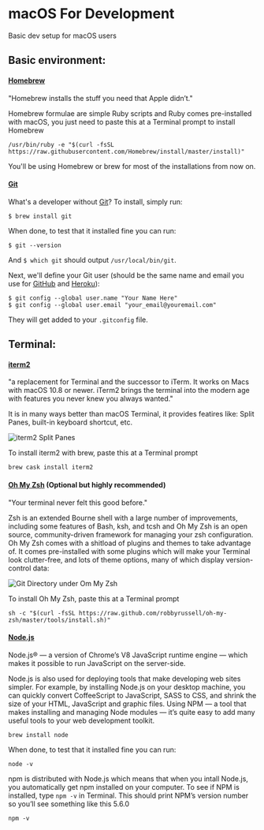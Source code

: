 # macOS For Development

Basic dev setup for macOS users

## Basic environment:

#### [Homebrew](https://brew.sh/)

"Homebrew installs the stuff you need that Apple didn’t."

Homebrew formulae are simple Ruby scripts and Ruby comes pre-installed with macOS, you just need to paste this at a Terminal prompt to install Homebrew

```
/usr/bin/ruby -e "$(curl -fsSL https://raw.githubusercontent.com/Homebrew/install/master/install)"
```

You'll be using Homebrew or brew for most of the installations from now on.

#### [Git](http://git-scm.com/)

What's a developer without [Git](http://git-scm.com/)? To install, simply run:

    $ brew install git
    
When done, to test that it installed fine you can run:

    $ git --version
    
And `$ which git` should output `/usr/local/bin/git`.

Next, we'll define your Git user (should be the same name and email you use for [GitHub](https://github.com/) and [Heroku](http://www.heroku.com/)):

    $ git config --global user.name "Your Name Here"
    $ git config --global user.email "your_email@youremail.com"

They will get added to your `.gitconfig` file.

## Terminal:

#### [iterm2](https://www.iterm2.com/)

"a replacement for Terminal and the successor to iTerm. It works on Macs with macOS 10.8 or newer. iTerm2 brings the terminal into the modern age with features you never knew you always wanted."

It is in many ways better than macOS Terminal, it provides featires like: Split Panes, built-in keyboard shortcut, etc.

<img alt="iterm2 Split Panes" src="https://www.iterm2.com/img/screenshots/split_panes.png">

To install iterm2 with brew, paste this at a Terminal prompt

```
brew cask install iterm2
```

#### [Oh My Zsh](https://github.com/robbyrussell/oh-my-zsh) (Optional but highly recommended)

"Your terminal never felt this good before."

Zsh is an extended Bourne shell with a large number of improvements, including some features of Bash, ksh, and tcsh and Oh My Zsh is an open source, community-driven framework for managing your zsh configuration. Oh My Zsh comes with a shitload of plugins and themes to take advantage of. It comes pre-installed with some plugins which will make your Terminal look clutter-free, and lots of theme options, many of which display version-control data:

<img alt="Git Directory under Om My Zsh" src="https://git-scm.com/book/en/v2/images/zsh-oh-my.png">

To install Oh My Zsh, paste this at a Terminal prompt

```
sh -c "$(curl -fsSL https://raw.github.com/robbyrussell/oh-my-zsh/master/tools/install.sh)"
```

#### [Node.js](https://nodejs.org)

Node.js® — a version of Chrome’s V8 JavaScript runtime engine — which makes it possible to run JavaScript on the server-side.

Node.js is also used for deploying tools that make developing web sites simpler. For example, by installing Node.js on your desktop machine, you can quickly convert CoffeeScript to JavaScript, SASS to CSS, and shrink the size of your HTML, JavaScript and graphic files. Using NPM — a tool that makes installing and managing Node modules — it’s quite easy to add many useful tools to your web development toolkit.

```
brew install node
```

When done, to test that it installed fine you can run:

```
node -v
```

npm is distributed with Node.js which means that when you intall Node.js, you automatically get npm installed on your computer. To see if NPM is installed, type `npm -v` in Terminal. This should print NPM’s version number so you’ll see something like this 5.6.0


```
npm -v
```
